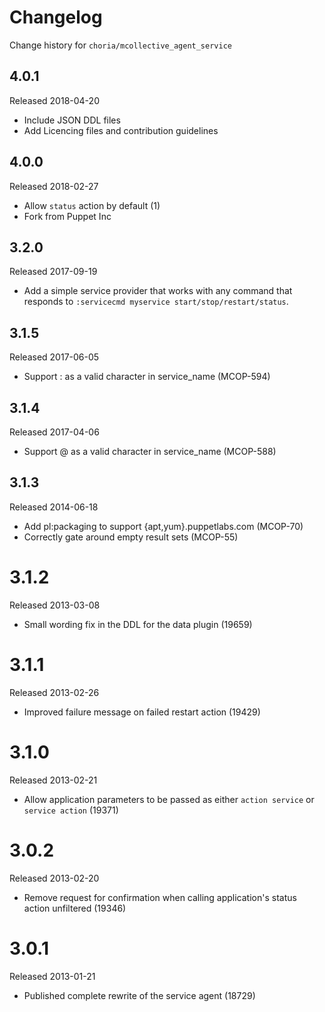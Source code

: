 # Changelog

Change history for `choria/mcollective_agent_service`

## 4.0.1

Released 2018-04-20

 * Include JSON DDL files
 * Add Licencing files and contribution guidelines

## 4.0.0

Released 2018-02-27

 * Allow `status` action by default (1)
 * Fork from Puppet Inc

## 3.2.0

Released 2017-09-19

* Add a simple service provider that works with any command that responds
  to `:servicecmd myservice start/stop/restart/status`.

## 3.1.5

Released 2017-06-05

* Support : as a valid character in service_name (MCOP-594)

## 3.1.4

Released 2017-04-06

* Support @ as a valid character in service_name (MCOP-588)

## 3.1.3

Released 2014-06-18

* Add pl:packaging to support {apt,yum}.puppetlabs.com (MCOP-70)
* Correctly gate around empty result sets (MCOP-55)


# 3.1.2

Released 2013-03-08

* Small wording fix in the DDL for the data plugin (19659)


# 3.1.1

Released 2013-02-26

* Improved failure message on failed restart action (19429)


# 3.1.0

Released 2013-02-21

* Allow application parameters to be passed as either `action service`
  or `service action` (19371)


# 3.0.2

Released 2013-02-20

* Remove request for confirmation when calling application's status
  action unfiltered (19346)


# 3.0.1

Released 2013-01-21

* Published complete rewrite of the service agent (18729)
